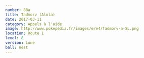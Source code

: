 ```yaml
---
number: 88a
title: Tadmorv (Alola)
date: 2017-03-11
category: Appels à l'aide
image: http://www.pokepedia.fr/images/e/e4/Tadmorv-a-SL.png
location: Route 1
level: 8
version: Lune
ball: nest
---
```

